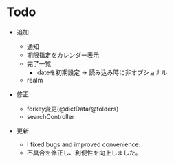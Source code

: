 # Todo

- 追加
    - 通知
    - 期限指定をカレンダー表示
    - 完了一覧
        - dateを初期設定 -> 読み込み時に非オプショナル
    - realm
    
- 修正
    - forkey変更(@dictData/@folders)
    - searchController

- 更新
    - I fixed bugs and improved convenience.
    - 不具合を修正し、利便性を向上しました。
